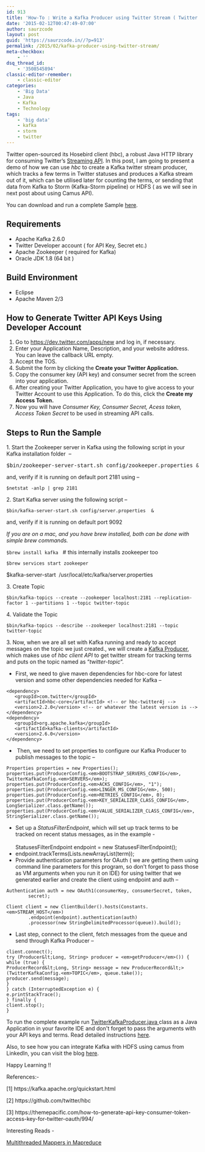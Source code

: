```yaml
---
id: 913
title: 'How-To : Write a Kafka Producer using Twitter Stream ( Twitter HBC Client)'
date: '2015-02-12T00:47:49-07:00'
author: saurzcode
layout: post
guid: 'https://saurzcode.in//?p=913'
permalink: /2015/02/kafka-producer-using-twitter-stream/
meta-checkbox:
    - ''
dsq_thread_id:
    - '3508545894'
classic-editor-remember:
    - classic-editor
categories:
    - 'Big Data'
    - Java
    - Kafka
    - Technology
tags:
    - 'big data'
    - kafka
    - storm
    - twitter
---
```


<!-- wp:paragraph -->
<p>Twitter open-sourced its Hosebird client (hbc), a robust Java HTTP library for consuming Twitter’s <a href="https://dev.twitter.com/docs/streaming-apis" target="_blank" rel="noreferrer noopener">Streaming API</a>. In this post, I am going to present a demo of how we can use <em>hbc </em>to create a Kafka twitter stream producer, which tracks a few terms in Twitter statuses and produces a Kafka stream out of it, which can be utilised later for counting the terms, or sending that data from Kafka to Storm (Kafka-Storm pipeline) or HDFS ( as we will see in next post about using Camus API).</p>
<!-- /wp:paragraph -->

<!-- wp:paragraph -->
<p>You can download and run a complete Sample <a href="https://github.com/saurzcode/twitter-stream/" target="_blank" rel="noreferrer noopener">here</a>.</p>
<!-- /wp:paragraph -->

<!-- wp:more -->
<p><!--more--></p>
<!-- /wp:more -->

<!-- wp:heading -->
<h2>Requirements</h2>
<!-- /wp:heading -->

<!-- wp:list -->
<ul>
<li>Apache Kafka 2.6.0</li>
<li>Twitter Developer account ( for API Key, Secret etc.)</li>
<li>Apache Zookeeper ( required for Kafka)</li>
<li>Oracle JDK 1.8 (64 bit )</li>
</ul>
<!-- /wp:list -->

<!-- wp:heading -->
<h2>Build Environment</h2>
<!-- /wp:heading -->

<!-- wp:list -->
<ul>
<li>Eclipse</li>
<li>Apache Maven 2/3</li>
</ul>
<!-- /wp:list -->

<!-- wp:heading -->
<h2>How to Generate Twitter API Keys Using Developer Account</h2>
<!-- /wp:heading -->

<!-- wp:list {"ordered":true} -->
<ol>
<li>Go to <a href="https://dev.twitter.com/apps/new">https://dev.twitter.com/apps/new</a> and log in, if necessary.</li>
<li>Enter your Application Name, Description, and your website address. You can leave the callback URL empty.</li>
<li>Accept the TOS.</li>
<li>Submit the form by clicking the <strong>Create your Twitter Application.</strong></li>
<li>Copy the consumer key (API key) and consumer secret from the screen into your application.</li>
<li>After creating your Twitter Application, you have to give access to your Twitter Account to use this Application. To do this, click the <strong>Create my Access Token.</strong></li>
<li>Now you will have <em>Consumer Key, Consumer Secret, Acess token, Access Token Secret</em> to be used in streaming API calls.</li>
</ol>
<!-- /wp:list -->

<!-- wp:heading -->
<h2>Steps to Run the Sample</h2>
<!-- /wp:heading -->

<!-- wp:paragraph -->
<p>1. Start the Zookeeper server in Kafka using the following script in your Kafka installation folder  –</p>
<!-- /wp:paragraph -->

<!-- wp:code -->
<pre class="EnlighterJSRAW" data-enlighter-language="shell">$bin/zookeeper-server-start.sh config/zookeeper.properties &amp;amp;</pre>
<!-- /wp:code -->

<!-- wp:paragraph -->
<p>and, verify if it is running on default port 2181 using –</p>
<!-- /wp:paragraph -->

<!-- wp:code -->
<pre class="wp-block-code"><code>$netstat -anlp | grep 2181</code></pre>
<!-- /wp:code -->

<!-- wp:paragraph -->
<p>2. Start Kafka server using the following script –</p>
<!-- /wp:paragraph -->

<!-- wp:paragraph -->
<p><code>$bin/kafka-server-start.sh config/server.properties  &amp;</code></p>
<!-- /wp:paragraph -->

<!-- wp:paragraph -->
<p>and, verify if it is running on default port 9092</p>
<!-- /wp:paragraph -->

<!-- wp:paragraph -->
<p><em>If you are on a mac, and you have brew installed, both can be done with simple brew commands.</em></p>
<!-- /wp:paragraph -->

<!-- wp:paragraph -->
<p><code>$brew install kafka</code>   # this internally installs zookeeper too</p>
<!-- /wp:paragraph -->

<!-- wp:paragraph -->
<p><code>$brew services start zookeeper</code></p>
<!-- /wp:paragraph -->

<!-- wp:paragraph -->
<p>$kafka-server-start  /usr/local/etc/kafka/server.properties</p>
<!-- /wp:paragraph -->

<!-- wp:paragraph -->
<p>3. Create Topic</p>
<!-- /wp:paragraph -->

<!-- wp:paragraph -->
<p><code>$bin/kafka-topics --create --zookeeper localhost:2181 --replication-factor 1 --partitions 1 --topic twitter-topic</code></p>
<!-- /wp:paragraph -->

<!-- wp:paragraph -->
<p>4. Validate the Topic</p>
<!-- /wp:paragraph -->

<!-- wp:paragraph -->
<p><code>$bin/kafka-topics --describe --zookeeper localhost:2181 --topic twitter-topic</code></p>
<!-- /wp:paragraph -->

<!-- wp:paragraph -->
<p>3. Now, when we are all set with Kafka running and ready to accept messages on the topic we just created., we will create a <a href="https://github.com/saurzcode/twitter-stream/blob/master/src/main/java/com/saurzcode/twitter/TwitterKafkaProducer.java" target="_blank" rel="noreferrer noopener">Kafka Producer</a>, which makes use of <em>hbc client API</em> to get twitter stream for tracking terms and puts on the topic named as “<em>twitter-topic</em>”.</p>
<!-- /wp:paragraph -->

<!-- wp:list -->
<ul>
<li>First, we need to give maven dependencies for hbc-core for latest version and some other dependencies needed for Kafka –</li>
</ul>
<!-- /wp:list -->

<!-- wp:preformatted -->
<p class="wp-block-preformatted EnlighterJSRAW" data-enlighter-language="generic"><code>&lt;dependency&gt;</code><br /><code>   &lt;groupId&gt;com.twitter&lt;/groupId&gt;</code><br /><code>   &lt;artifactId&gt;hbc-core&lt;/artifactId&gt; &lt;!-- or hbc-twitter4j --&gt;</code><br /><code>   &lt;version&gt;2.2.0&lt;/version&gt; &lt;!-- or whatever the latest version is --&gt;</code><br /><code>&lt;/dependency&gt;</code><br /><code>&lt;dependency&gt;</code><br /><code>   &lt;groupId&gt;org.apache.kafka&lt;/groupId&gt;</code><br /><code>   &lt;artifactId&gt;kafka-clients&lt;/artifactId&gt;</code><br /><code>   &lt;version&gt;2.6.0&lt;/version&gt;</code><br /><code>&lt;/dependency&gt;</code></p>
<!-- /wp:preformatted -->

<!-- wp:list -->
<ul>
<li> Then, we need to set properties to configure our Kafka Producer to publish messages to the topic –</li>
</ul>
<!-- /wp:list -->

<!-- wp:code -->
<pre class="wp-block-code"><code>Properties properties = new Properties();
properties.put(ProducerConfig.&lt;em&gt;BOOTSTRAP_SERVERS_CONFIG&lt;/em&gt;, TwitterKafkaConfig.&lt;em&gt;SERVERS&lt;/em&gt;);
properties.put(ProducerConfig.&lt;em&gt;ACKS_CONFIG&lt;/em&gt;, "1");
properties.put(ProducerConfig.&lt;em&gt;LINGER_MS_CONFIG&lt;/em&gt;, 500);
properties.put(ProducerConfig.&lt;em&gt;RETRIES_CONFIG&lt;/em&gt;, 0);
properties.put(ProducerConfig.&lt;em&gt;KEY_SERIALIZER_CLASS_CONFIG&lt;/em&gt;, LongSerializer.class.getName());
properties.put(ProducerConfig.&lt;em&gt;VALUE_SERIALIZER_CLASS_CONFIG&lt;/em&gt;, StringSerializer.class.getName());</code></pre>
<!-- /wp:code -->

<!-- wp:list -->
<ul>
<li>Set up a <em>StatusFilterEndpoint</em>, which will set up track terms to be tracked on recent status messages, as in the example - <br /><br />StatusesFilterEndpoint endpoint = new StatusesFilterEndpoint();</li>
<li>endpoint.trackTerms(Lists.newArrayList(term));</li>
<li>Provide authentication parameters for OAuth ( we are getting them using command line parameters for this program, so don't forget to pass those as VM arguments when you run it on IDE) for using twitter that we generated earlier and create the client using endpoint and auth –</li>
</ul>
<!-- /wp:list -->

<!-- wp:code -->
<pre class="wp-block-code"><code>Authentication auth = new OAuth1(consumerKey, consumerSecret, token,
        secret);

Client client = new ClientBuilder().hosts(Constants.&lt;em&gt;STREAM_HOST&lt;/em&gt;)
        .endpoint(endpoint).authentication(auth)
        .processor(new StringDelimitedProcessor(queue)).build();</code></pre>
<!-- /wp:code -->

<!-- wp:list -->
<ul>
<li>Last step, connect to the client, fetch messages from the queue and send through Kafka Producer –</li>
</ul>
<!-- /wp:list -->

<!-- wp:code -->
<pre class="wp-block-code"><code>client.connect();
try (Producer&amp;lt;Long, String&gt; producer = &lt;em&gt;getProducer&lt;/em&gt;()) {
while (true) {
ProducerRecord&amp;lt;Long, String&gt; message = new ProducerRecord&amp;lt;&gt;(TwitterKafkaConfig.&lt;em&gt;TOPIC&lt;/em&gt;, queue.take());
producer.send(message);
}
} catch (InterruptedException e) {
e.printStackTrace();
} finally {
client.stop();
}</code></pre>
<!-- /wp:code -->

<!-- wp:paragraph -->
<p>To run the complete example run <a href="https://github.com/saurzcode/twitter-stream/blob/master/src/main/java/com/saurzcode/twitter/TwitterKafkaProducer.java">TwitterKafkaProducer.java </a>class as a Java Application in your favorite IDE and don't forget to pass the arguments with your API keys and terms. Read detailed instructions <a href="https://github.com/saurzcode/twitter-stream/blob/master/README.md" target="_blank" rel="noreferrer noopener">here</a>.</p>
<!-- /wp:paragraph -->

<!-- wp:paragraph -->
<p>Also, to see how you can integrate Kafka with HDFS using camus from LinkedIn, you can visit the blog <a href="http://saurzcode.in/2015/02/integrate-kafka-hdfs-using-camus-twitter-stream-example/">here</a>.</p>
<!-- /wp:paragraph -->

<!-- wp:paragraph -->
<p>Happy Learning !!</p>
<!-- /wp:paragraph -->

<!-- wp:paragraph -->
<p>References:-</p>
<!-- /wp:paragraph -->

<!-- wp:paragraph -->
<p>[1] https://kafka.apache.org/quickstart.html</p>
<!-- /wp:paragraph -->

<!-- wp:paragraph -->
<p>[2] https://github.com/twitter/hbc</p>
<!-- /wp:paragraph -->

<!-- wp:paragraph -->
<p>[3] https://themepacific.com/how-to-generate-api-key-consumer-token-access-key-for-twitter-oauth/994/</p>
<!-- /wp:paragraph -->

<!-- wp:paragraph -->
<p>Interesting Reads -</p>
<!-- /wp:paragraph -->

<!-- wp:paragraph -->
<p><a href="https://wp.me/p5pWDa-iX">Multithreaded Mappers in Mapreduce</a></p>
<!-- /wp:paragraph -->